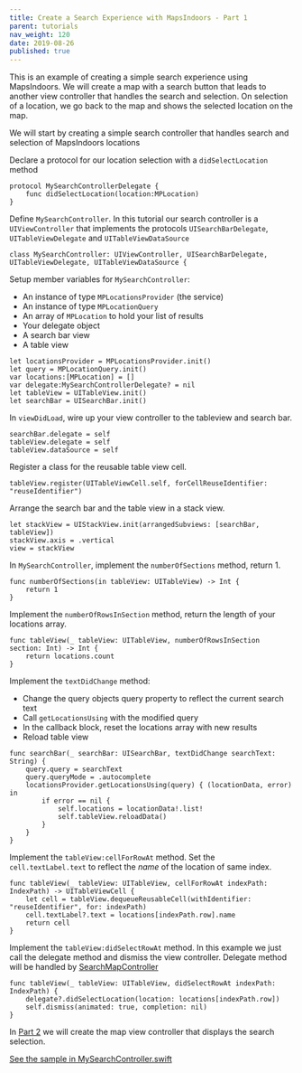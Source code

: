 ```yaml
---
title: Create a Search Experience with MapsIndoors - Part 1
parent: tutorials
nav_weight: 120
date: 2019-08-26
published: true
---
```


This is an example of creating a simple search experience using MapsIndoors. We will create a map with a search button that leads to another view controller that handles the search and selection. On selection of a location, we go back to the map and shows the selected location on the map.

We will start by creating a simple search controller that handles search and selection of MapsIndoors locations

Declare a protocol for our location selection with a `didSelectLocation` method
```
protocol MySearchControllerDelegate {
    func didSelectLocation(location:MPLocation)
}
```
Define `MySearchController`. In this tutorial our search controller is a `UIViewController` that implements the protocols `UISearchBarDelegate`, `UITableViewDelegate` and `UITableViewDataSource`
```
class MySearchController: UIViewController, UISearchBarDelegate, UITableViewDelegate, UITableViewDataSource {
```
Setup member variables for `MySearchController`:

* An instance of type `MPLocationsProvider` (the service)
* An instance of type `MPLocationQuery`
* An array of `MPLocation` to hold your list of results
* Your delegate object
* A search bar view
* A table view
```
let locationsProvider = MPLocationsProvider.init()
let query = MPLocationQuery.init()
var locations:[MPLocation] = []
var delegate:MySearchControllerDelegate? = nil
let tableView = UITableView.init()
let searchBar = UISearchBar.init()
```
In `viewDidLoad`, wire up your view controller to the tableview and search bar.
```
searchBar.delegate = self
tableView.delegate = self
tableView.dataSource = self
```
Register a class for the reusable table view cell.
```
tableView.register(UITableViewCell.self, forCellReuseIdentifier: "reuseIdentifier")
```
Arrange the search bar and the table view in a stack view.
```
let stackView = UIStackView.init(arrangedSubviews: [searchBar, tableView])
stackView.axis = .vertical
view = stackView
```
In `MySearchController`, implement the `numberOfSections` method, return 1.
```
func numberOfSections(in tableView: UITableView) -> Int {
    return 1
}
```
 Implement the `numberOfRowsInSection` method, return the length of your locations array. 
```
func tableView(_ tableView: UITableView, numberOfRowsInSection section: Int) -> Int {
    return locations.count
}
```
Implement the `textDidChange` method:

* Change the query objects query property to reflect the current search text
* Call `getLocationsUsing` with the modified query
* In the callback block, reset the locations array with new results
* Reload table view
```
func searchBar(_ searchBar: UISearchBar, textDidChange searchText: String) {
    query.query = searchText
    query.queryMode = .autocomplete
    locationsProvider.getLocationsUsing(query) { (locationData, error) in
        if error == nil {
            self.locations = locationData!.list!
            self.tableView.reloadData()
        }
    }
}
```
Implement the `tableView:cellForRowAt` method. Set the `cell.textLabel.text` to reflect the *name* of the location of same index.
```
func tableView(_ tableView: UITableView, cellForRowAt indexPath: IndexPath) -> UITableViewCell {
    let cell = tableView.dequeueReusableCell(withIdentifier: "reuseIdentifier", for: indexPath)
    cell.textLabel?.text = locations[indexPath.row].name
    return cell
}
```
Implement the `tableView:didSelectRowAt` method. In this example we just call the delegate method and dismiss the view controller.
Delegate method will be handled by [SearchMapController](../searchmysearchcontroller)
```
func tableView(_ tableView: UITableView, didSelectRowAt indexPath: IndexPath) {
    delegate?.didSelectLocation(location: locations[indexPath.row])
    self.dismiss(animated: true, completion: nil)
}
```
In [Part 2](../searchmysearchcontroller) we will create the map view controller that displays the search selection. 

[See the sample in MySearchController.swift](https://github.com/MapsIndoors/MapsIndoorsIOS/blob/master/Example/DemoSamples/Search/MySearchController.swift)
